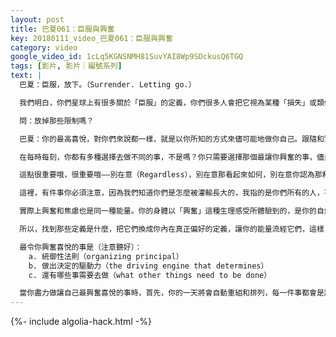 ```yaml
---
layout: post
title: 巴夏061：臣服與興奮
key: 20180111_video_巴夏061：臣服與興奮
category: video
google_video_id: 1cLq5KGNSNMH81SuvYAI8Wp9SDckusQ6TGQ
tags: [影片, 影片｜編號系列]
text: |
  巴夏：臣服，放下。（Surrender. Letting go.）

  我們明白，你們星球上有很多關於「臣服」的定義，你們很多人會把它視為某種「損失」或類似於某種「失控」。不是這樣的。現在，我們想提供我們對「臣服」的定義，那就是放掉「你認為你應該成為什麼樣的人」的那些概念和想法，並成為真正的你，因為真正的你是無限的可能性。當你允許自己臣服於「你是以無限為原型受造的」，這意味著你也是無限可能，這時，作為「鏡像」的物質實相，就會將無限可能性同步反映在你的日常生活中。因此，「臣服」實際上是接納你的全部自我，而不是摒棄你的全部自我，而不是你們很多人被引導去相信，「臣服」這個詞是用來限制你們的。這就是我們想要與你們分享的，並建議你們學會「放下」（give up）。

  問：放掉那些限制嗎？

  巴夏：你的最高喜悅，對你們來說都一樣，就是以你所知的方式來儘可能地做你自己。跟隨和實踐你的最高喜悅，並不需要有多神秘，多複雜，也不一定非要是一個終生事業或者項目。從簡單處開始，如果你不是很自然的在心中就有大的事業項目等，你可以斷斷續續的開始，跟隨自己的最高喜悅，它會為你揭示更多的喜悅。

  在每時每刻，你都有多種選擇去做不同的事，不是嗎？你只需要選擇那個最讓你興奮的事，儘量去做就是了。你只需這樣做就夠了。下一刻，再評估一下：在此刻這種環境、情況、方向中，在我所有的選擇中，哪個包含著我的最高喜悅興奮，當你決定了是哪個時，盡你一切的可能去做，直到你無法再繼續。然後再次問自己：我現在所有的可選項中，我的最高喜悅興奮在哪個方向？找到了就盡力去做。就一直這樣重複，度過你的餘生。因為，興奮就是那條能把你引向其它興奮的線索，就是能讓你做回你自己的能量。

  這點很重要哦，很重要哦——別在意（Regardless），別在意那看起來如何，別在意你認為那和你「應該」去做的事有沒有關係，別在意外在世界的表象，因為你已經知道這不能用表象來判斷。興奮才是讓你明白「此刻這樣，才是真正的你」的見地。去做它吧！（Do it!）因為，通過跟隨你的興奮與喜悅，你就是在向宇宙堅定的宣告「這就是我！」這樣，宇宙才能支持真正的你，而不是去支持你被教導成去做的那個你。

  這裡，有件事你必須注意，因為我們知道你們是怎麼被灌輸長大的，我指的是你們所有的人，不是僅針對你，你必須誠實的看自己，究竟是在體驗興奮還是焦慮？因為有時，你們很多人說「啊，這個使我興奮」，但其實你們真正在做的是逃離自己的興奮。你實際上是在跟隨某些源自焦慮的事情。但只要對自己誠實，你們都能知道二者的差別之處，因為你們清楚「興奮」與「焦慮」的感覺是不同啊。

  實際上興奮和焦慮也是同一種能量。你的身體以「興奮」這種生理感受所體驗到的，是你的自然能量。當你讓你的能量，你的自然能量，流經與你的真實自我和諧一致的信念系統時，那種能量被你的身體當成一種「興奮」的感受來體驗。當你的能量，流經與你的真實自我不諧調一致的信念系統時，這種非常相似的能量被你感受為焦慮和恐懼。而這也是恐懼存在的原因，它來告訴你——「嘿，你在感受恐懼! 因為你的能量所流過的信念系統裡的定義，與你的真實本然自我並不諧調一致」。

  所以，找到那些定義是什麼，把它們換成你內在真正偏好的定義，讓你的能量流經它們，這樣，你和你的境遇就會和諧喜悅地共存。這樣你也會以和諧喜悅的方式來接近這種狀態，並且從這種方式中得到和諧、喜悅的感受。

  最令你興奮喜悅的事是（注意聽好）：
    a. 統御性法則（organizing principal）
    b. 做出決定的驅動力（the driving engine that determines）
    c. 還有哪些事需要去做（what other things need to be done）

  當你盡力做讓自己最興奮喜悅的事時，首先，你的一天將會自動重組和排列，每一件事都會是讓你興奮喜悅的、同時你又有能力去做。到了一天結束時，你還沒有機會和時間去做的事，就是這天你不需要做的。因為當你以這種方式運作時，令你整體運行的所有真正對你重要的事，以及完成你真正需要去做之事所需要出現的一切境遇，都會恰到好處的出現，並完美嵌入不同的時間點、時間線，來使你以輕鬆地、創造性地、詩情畫意地、同步巧妙地體驗這一切，而不是去忙亂的完成它們，——某種意義而言，那只是你的人格架構被灌輸從而認為你需要去做，它是你認為「你是誰」的一種派生表示。
---
```


{%- include algolia-hack.html -%}
